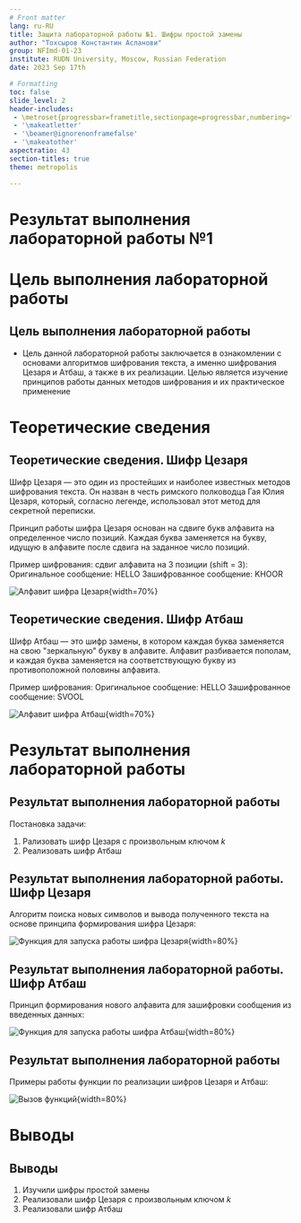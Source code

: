 ```yaml
---
# Front matter
lang: ru-RU
title: Защита лабораторной работы №1. Шифры простой замены 
author: "Тохсыров Константин Асланови"
group: NFImd-01-23
institute: RUDN University, Moscow, Russian Federation
date: 2023 Sep 17th

# Formatting
toc: false
slide_level: 2
header-includes: 
 - \metroset{progressbar=frametitle,sectionpage=progressbar,numbering=fraction}
 - '\makeatletter'
 - '\beamer@ignorenonframefalse'
 - '\makeatother'
aspectratio: 43
section-titles: true
theme: metropolis

---
```


# Результат выполнения лабораторной работы №1

# Цель выполнения лабораторной работы 

## Цель выполнения лабораторной работы

- Цель данной лабораторной работы заключается в ознакомлении с основами алгоритмов шифрования текста, а именно шифрования Цезаря и Атбаш, а также в их реализации. Целью является изучение принципов работы данных методов шифрования и их практическое применение

# Теоретические сведения

## Теоретические сведения. Шифр Цезаря

Шифр Цезаря — это один из простейших и наиболее известных методов шифрования текста. Он назван в честь римского полководца Гая Юлия Цезаря, который, согласно легенде, использовал этот метод для секретной переписки.

Принцип работы шифра Цезаря основан на сдвиге букв алфавита на определенное число позиций. Каждая буква заменяется на букву, идущую в алфавите после сдвига на заданное число позиций.

Пример шифрования: сдвиг алфавита на 3 позиции (shift = 3):
Оригинальное сообщение: HELLO
Зашифрованное сообщение: KHOOR

![Алфавит шифра Цезаря](https://i.imgur.com/ni0uuMv.png){width=70%}

## Теоретические сведения. Шифр Атбаш

Шифр Атбаш — это шифр замены, в котором каждая буква заменяется на свою "зеркальную" букву в алфавите. Алфавит разбивается пополам, и каждая буква заменяется на соответствующую букву из противоположной половины алфавита.

Пример шифрования:
Оригинальное сообщение: HELLO
Зашифрованное сообщение: SVOOL

![Алфавит шифра Атбаш](https://i.imgur.com/t7o42PU.png){width=70%}

# Результат выполнения лабораторной работы

## Результат выполнения лабораторной работы

Постановка задачи:

1. Рализовать шифр Цезаря с произвольным ключом $k$
2. Реализовать шифр Атбаш

## Результат выполнения лабораторной работы. Шифр Цезаря

Алгоритм поиска новых символов и вывода полученного текста на основе принципа формирования шифра Цезаря:

![Функция для запуска работы шифра Цезаря](https://i.imgur.com/1ToCsWA.png){width=80%}

## Результат выполнения лабораторной работы. Шифр Атбаш

Принцип формирования нового алфавита для зашифровки сообщения из введенных данных:

![Функция для запуска работы шифра Атбаш](https://i.imgur.com/PAlem9A.png){width=80%}

## Результат выполнения лабораторной работы

Примеры работы функции по реализации шифров Цезаря и Атбаш:

![Вызов функций](https://i.imgur.com/W4st9kR.png){width=80%}


# Выводы

## Выводы

1. Изучили шифры простой замены
2. Реализовали шифр Цезаря с произвольным ключом $k$
3. Реализовали шифр Атбаш
